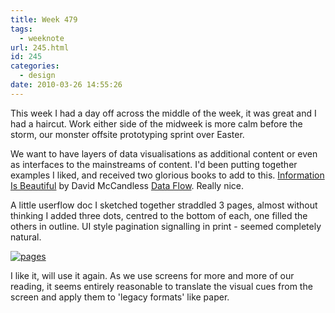 ```yaml
---
title: Week 479
tags:
  - weeknote
url: 245.html
id: 245
categories:
  - design
date: 2010-03-26 14:55:26
---
```


This week I had a day off across the middle of the week, it was great and I had a haircut. Work either side of the midweek is more calm before the storm, our monster offsite prototyping sprint over Easter. 

We want to have layers of data visualisations as additional content or even as interfaces to the mainstreams of content. I'd been putting together examples I liked, and received two glorious books to add to this. [Information Is Beautiful](http://www.amazon.co.uk/gp/product/0007294662/ref=oss_product) by David McCandless [Data Flow](http://www.amazon.co.uk/gp/product/3899552172/ref=oss_product). Really nice. 

A little userflow doc I sketched together straddled 3 pages, almost without thinking I added three dots, centred to the bottom of each, one filled the others in outline. UI style pagination signalling in print - seemed completely natural.

[![](/wpimages/2010/03/pages.jpg "pages")](http://blog.neuromantics.net/?attachment_id=246)

I like it, will use it again. As we use screens for more and more of our reading, it seems entirely reasonable to translate the visual cues from the screen and apply them to 'legacy formats' like paper.